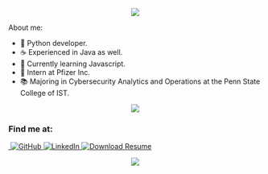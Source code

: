 <p align="center"> <img src="https://capsule-render.vercel.app/api?&type=waving&color=0:FF6F3C,100:a82da8&animation=fadeIn&section=header&text=Dylan+Krishnan&fontColor=ffffff&fontSize=65">

About me:
- 🐍 Python developer.
- ☕️ Experienced in Java as well.
- 🌱 Currently learning Javascript.
- 💉 Intern at Pfizer Inc.
- 📚 Majoring in Cybersecurity Analytics and Operations at the Penn State College of IST.

<p align="center">
    <img src="https://skillicons.dev/icons?i=python,java,javascript,html,css,electron,mysql,postgresql,docker" />
</p>

<h3>Find me at:</h3>
<p>
    <!-- website -->
    <a href="https://dylankri.sh" target="_blank"><img alt "dylankri.sh" src="https://img.shields.io/static/v1?style=for-the-badge&message=dylankri.sh&color=ffffff&logo=Safari&logoColor=000000&label=">
    <!-- github -->
    <a href="https://github.com/dylankrish" target="_blank"><img alt="GitHub" src="https://img.shields.io/static/v1?style=for-the-badge&message=@dylankrish&color=181717&logo=GitHub&logoColor=FFFFFF&label=">
    <!-- linkedin -->
    <a href="https://www.linkedin.com/in/dylan-krishnan-8bb963251" target="_blank"><img alt="LinkedIn" src="https://img.shields.io/static/v1?style=for-the-badge&message=Dylan+Krishnan&color=0077B5&logo=LinkedIn&logoColor=FFFFFF&label=">
    <!-- download CV -->
    <a href="https://github.com/dylankrish/dylankrish/raw/main/Dylan%20Krishnan%20Resume.pdf" target="_blank"><img alt="Download Resume" src="https://img.shields.io/static/v1?style=for-the-badge&message=Download+Resume&color=FF5555&logo=Adobe+Acrobat+Reader&logoColor=FFFFFF&label=">
</p>

<p align="center"> <img src="https://capsule-render.vercel.app/api?&type=waving&color=0:FF6F3C,100:a82da8&animation=fadeIn&section=footer">
